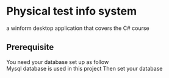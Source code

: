 # Physical test info system
a winform desktop application that covers the C# course

## Prerequisite 
You need your database set up as follow 
<br>Mysql database is used in this project
Then set your database 



